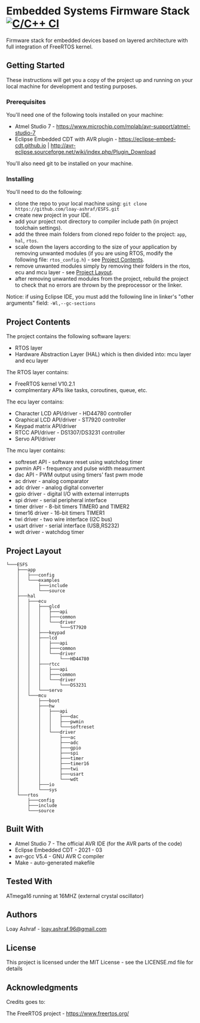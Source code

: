 # Embedded Systems Firmware Stack     [![C/C++ CI](https://github.com/loay-ashraf/ATmega16-32-Library-Set/actions/workflows/c-cpp.yml/badge.svg)](https://github.com/loay-ashraf/ESFS/actions/workflows/c-cpp.yml)
Firmware stack for embedded devices based on layered architecture with full integration of FreeRTOS kernel.

## Getting Started
These instructions will get you a copy of the project up and running on your local machine for development and testing purposes.

### Prerequisites
You'll need one of the following tools installed on your machine:
- Atmel Studio 7 - https://www.microchip.com/mplab/avr-support/atmel-studio-7
- Eclipse Embedded CDT with AVR plugin - https://eclipse-embed-cdt.github.io | http://avr-eclipse.sourceforge.net/wiki/index.php/Plugin_Download

You'll also need git to be installed on your machine.

### Installing
You'll need to do the following:
- clone the repo to your local machine using: `git clone https://github.com/loay-ashraf/ESFS.git`
- create new project in your IDE.
- add your project root directory to compiler include path (in project toolchain settings).
- add the three main folders from cloned repo folder to the project: `app`, `hal`, `rtos`. 
- scale down the layers according to the size of your application by removing unwanted modules (if you are using RTOS, modify the following file: `rtos_config.h`) - see [Project Contents](#projectcontents).
- remove unwanted modules simply by removing their folders in the rtos, ecu and mcu layer - see [Project Layout](#projectlayout).
- after removing unwanted modules from the project, rebuild the project to check that no errors are thrown by the preprocessor or the linker.

Notice: if using Eclipse IDE, you must add the following line in linker's "other arguments" field: `-Wl,--gc-sections`

## <a name="projectcontents"></a>Project Contents
The project contains the following software layers:
- RTOS layer
- Hardware Abstraction Layer (HAL) which is then divided into: mcu layer and ecu layer

The RTOS layer contains:
- FreeRTOS kernel V10.2.1
- complmentary APIs like tasks, coroutines, queue, etc.

The ecu layer contains:
- Character LCD API/driver - HD44780 controller
- Graphical LCD API/driver - ST7920 controller
- Keypad matrix API/driver
- RTCC API/driver - DS1307/DS3231 controller
- Servo API/driver

The mcu layer contains:
- softreset API - software reset using watchdog timer
- pwmin API - frequency and pulse width measurment
- dac API - PWM output using timers' fast pwm mode
- ac driver - analog comparator
- adc driver - analog digital converter
- gpio driver - digital I/O with external interrupts
- spi driver - serial peripheral interface
- timer driver - 8-bit timers TIMER0 and TIMER2
- timer16 driver - 16-bit timers TIMER1
- twi driver - two wire interface (I2C bus)
- usart driver - serial interface (USB,RS232)
- wdt driver - watchdog timer

## <a name="projectlayout"></a>Project Layout
```
└───ESFS
    ├───app
    │   ├───config
    │   └───examples
    │       ├───include
    │       └───source
    ├───hal
    │   ├───ecu
    │   │   ├───glcd
    │   │   │   ├───api
    │   │   │   ├───common   
    │   │   │   └───driver
    │   │   │       └───ST7920
    │   │   ├───keypad
    │   │   ├───lcd
    │   │   │   ├───api
    │   │   │   ├───common     
    │   │   │   └───driver
    │   │   │       └───HD44780
    │   │   ├───rtcc
    │   │   │   ├───api
    │   │   │   ├───common     
    │   │   │   └───driver
    │   │   │       └───DS3231    
    │   │   └───servo
    │   └───mcu
    │       ├───boot
    │       ├───hw
    │       │   ├───api
    │       │   │   ├───dac
    │       │   │   ├───pwmin
    │       │   │   └───softreset
    │       │   └───driver
    │       │       ├───ac
    │       │       ├───adc
    │       │       ├───gpio
    │       │       ├───spi
    │       │       ├───timer
    │       │       ├───timer16
    │       │       ├───twi
    │       │       ├───usart
    │       │       └───wdt
    │       ├───io
    │       └───sys
    └───rtos
        ├───config
        ├───include
        └───source
```
## Built With
- Atmel Studio 7 - The official AVR IDE (for the AVR parts of the code)
- Eclipse Embedded CDT - 2021 - 03
- avr-gcc V5.4 - GNU AVR C compiler
- Make - auto-generated makefile

## Tested With
ATmega16 running at 16MHZ (external crystal oscillator)

## Authors
Loay Ashraf - <loay.ashraf.96@gmail.com>

## License
This project is licensed under the MIT License - see the LICENSE.md file for details

## Acknowledgments
Credits goes to: 

The FreeRTOS project - https://www.freertos.org/
